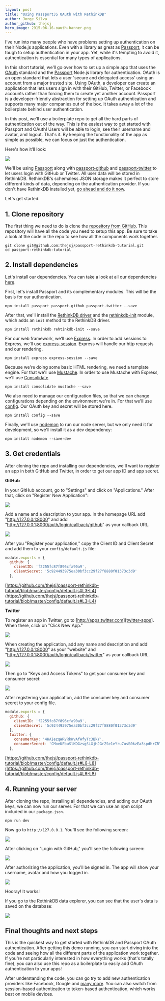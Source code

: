 ```yaml
---
layout: post
title: "Using PassportJS OAuth with RethinkDB"
author: Jorge Silva
author_github: thejsj
hero_image: 2015-06-16-oauth-banner.png
---
```


I've run into many people who have problems setting up authentication on their
Node.js applications. Even with a library as great as [Passport][passport], it
can be tough to setup authentication in your app. Yet, while it's tempting to
avoid it, authentication is essential for many types of applications.

In this short tutorial, we'll go over how to set up a simple app that uses the
[OAuth][oauth] standard and the [Passport][passport] Node.js library for
authentication. OAuth is an open standard that lets a user 'secure and
delegated access' using an account from a major trusted site. Using OAuth, a
developer can create an application that lets users sign in with their GitHub,
Twitter, or Facebook accounts rather than forcing them to create yet another
account. Passport is a developer-friendly abstraction for setting up OAuth
authentication and supports many major companies out of the box. It takes away
a lot of the boilerplate behind user authentication.

In this post, we'll use a boilerplate repo to get all the hard parts of
authentication out of the way. This is the easiest way to get started with
Passport and OAuth! Users will be able to login, see their username and
avatar, and logout. That's it. By keeping the functionality of the app as
simple as possible, we can focus on just the authentication.

<!--more-->

Here's how it'll look:

![](/assets/images/posts/2015-06-16-oauth-1.png)

We'll be using [Passport][npm-passport] along with [passport-github][p-github]
and [passport-twitter][p-twitter] to let users login with GitHub or Twitter.
All user data will be stored in RethinkDB. RethinkDB's schemaless JSON storage
makes it perfect to store different kinds of data, depending on the
authentication provider. If you don't have RethinkDB installed yet, [go ahead and do it now][install-rethinkdb].

Let's get started.

##  1. Clone repository

The first thing we need to do is clone the [repository from GitHub][tutorial-repo].
This repository will have all the code you need to setup this app. Be sure to
take a look at the code in the repo to see how all the components work together.

```
git clone git@github.com:thejsj/passport-rethinkdb-tutorial.git
cd passport-rethinkdb-tutorial
```

## 2. Install dependencies

Let's install our dependencies. You can take a look at all our dependencies
[here][tutorial-repo-deps].

First, let's install Passport and its complementary modules. This will be the
basis for our authentication.

```
npm install passport passport-github passport-twitter --save
```

After that, we'll install the [RethinkDB driver][rethinkdb-driver] and the
[rethinkdb-init] module, which adds an `init` method to the RethinkDB driver.

```
npm install rethinkdb rehtinkdb-init --save
```

For our web framework, we'll use [Express][express]. In order to add sessions to
Express, we'll use [express-session][express-session]. Express will handle our
http requests and our rendering.

```
npm install express express-session --save
```

Because we're doing some basic HTML rendering, we need a template engine. For
that we'll use [Mustache][mustache]. In order to use Mustache with Express,
we'll use [Consolidate][consolidate].

```
npm install consolidate mustache --save
```

We also need to manage our configuration files, so that we can change
configurations depending on the environment we're in. For that we'll use
[config][config]. Our OAuth key and secret will be stored here.

```
npm install config --save
```

Finally, we'll use [nodemon][nodemon] to run our node server, but we only need
it for development, so we'll install it as a dev dependency:

```
npm install nodemon --save-dev
```

## 3. Get credentials

After cloning the repo and installing our dependencies, we'll want to register
an app in both GitHub and Twitter, in order to get our app ID and app secret.

**GitHub**

In your GitHub account, go to "Settings" and click on "Applications." After
that, click on "Register New Application":

![](/assets/images/posts/2015-06-16-oauth-2-github.png)

Add a name and a description to your app. In the homepage URL add
"http://127.0.0.1:8000" and add
"http://127.0.0.1:8000/auth/login/callback/github" as your callback URL.

![](/assets/images/posts/2015-06-16-oauth-3-github.png)

After you "Register your application," copy the Client ID and Client Secret and
add them to your `config/default.js` file:

```javascript
module.exports = {
  github: {
    clientID: 'f2255fc87f896cfa90a9',
    clientSecret: '5c924493975ea30bf3cc29f27f8880f01373c3d9'
  },
```

[https://github.com/thejsj/passport-rethinkdb-tutorial/blob/master/config/default.js#L3-L4](https://github.com/thejsj/passport-rethinkdb-tutorial/blob/master/config/default.js#L3-L4)

**Twitter**

To register an app in Twitter, go to [http://apps.twitter.com][twitter-apps]. When there, click on "Click New App."

![](/assets/images/posts/2015-06-16-oauth-4-twitter.png)

When creating the application, add any name and description and add
"http://127.0.0.1:8000" as your "website" and
"http://127.0.0.1:8000/auth/login/callback/twitter" as your callback URL.

![](/assets/images/posts/2015-06-16-oauth-5-twitter.png)

Then go to "Keys and Access Tokens" to get your consumer key and consumer
secret:

![](/assets/images/posts/2015-06-16-oauth-6-twitter.png)

After registering your application, add the consumer key and consumer secret
to your config file.

```javascript
module.exports = {
  github: {
    clientID: 'f2255fc87f896cfa90a9',
    clientSecret: '5c924493975ea30bf3cc29f27f8880f01373c3d9'
  },
  twitter: {
    consumerKey: '4HAIezqWRVRkWvAfAfyTc3BkY',
    consumerSecret: 'CMoeUFbuSlKDGzsgSLGjHJGrZSe1eYru7usB0kzEa3spdhrZRY'
  },
```

[https://github.com/thejsj/passport-rethinkdb-tutorial/blob/master/config/default.js#L6-L8](https://github.com/thejsj/passport-rethinkdb-tutorial/blob/master/config/default.js#L6-L8)

## 4. Running your server

After cloning the repo, installing all dependencies, and adding our OAuth keys,
we can now run our server. For that we can use an npm script included in our
`package.json`.

```
npm run dev
```

Now go to `http://127.0.0.1`. You'll see the following screen:

![](/assets/images/posts/2015-06-16-oauth-7-server.png)

After clicking on "Login with GitHub," you'll see the following screen:

![](/assets/images/posts/2015-06-16-oauth-8-server.png)

After authorizing the application, you'll be signed in. The app will show your
username, avatar and how you logged in.

![](/assets/images/posts/2015-06-16-oauth-9-server.png)

Hooray! It works!

If you go to the RethinkDB data explorer, you can see that the user's data is
saved on the database:

![](/assets/images/posts/2015-06-16-oauth-10-server.png)

## Final thoughts and next steps

This is the quickest way to get started with RethinkDB and Passport OAuth
authentication. After getting this demo running, you can start diving into the
code and seeing how all the different parts of the application work together.
If you're not particularly interested in how everything works (that's totally
fine), you can also use this repo as a boilerplate to easily add OAuth
authentication to your apps!

After understanding the code, you can go try to add new authentication providers
like Facebook, Google and [many more][passport-auth-providers]. You can also
switch from session-based authentication to token-based authentication, which
works best on mobile devices.

[config]: https://www.npmjs.com/package/config
[consolidate]: https://www.npmjs.com/package/consolidate
[express-session]: https://www.npmjs.com/package/express-session
[express]: https://www.npmjs.com/package/express
[install-rethinkdb]: http://rethinkdb.com/docs/install/
[mustache]: https://www.npmjs.com/package/mustache
[nodemon]: https://www.npmjs.com/package/nodemon
[npm-passport]: https://www.npmjs.com/package/passport
[oauth]: http://en.wikipedia.org/wiki/OAuth
[passport-auth-providers]: http://passportjs.org/guide/providers/
[p-github]: https://github.com/jaredhanson/passport-github
[p-twitter]: https://github.com/jaredhanson/passport-twitter
[passport]: http://passportjs.org/
[rethinkdb-driver]: (https://www.npmjs.com/package/rethinkdb)
[rethinkdb-init]: https://www.npmjs.com/package/rethinkdb-init
[tutorial-repo-deps]: https://github.com/thejsj/passport-rethinkdb-tutorial
[tutorial-repo]: https://github.com/thejsj/passport-rethinkdb-tutorial
[twitter-apps]: http://apps.twitter.com
